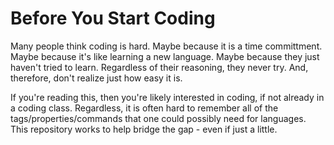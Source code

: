 # Before You Start Coding
Many people think coding is hard. Maybe because it is a time committment. Maybe because it's like learning a new language. Maybe because they just haven't tried to learn. Regardless of their reasoning, they never try. And, therefore, don't realize just how easy it is.

If you're reading this, then you're likely interested in coding, if not already in a coding class. Regardless, it is often hard to remember all of the tags/properties/commands that one could possibly need for languages. This repository works to help bridge the gap - even if just a little.
